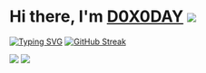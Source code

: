 # Hi there, I'm [D0X0DAY](https://t.me/d0x0day) ![](https://github.com/blackcater/blackcater/raw/main/images/Hi.gif) 
<a href="https://git.io/typing-svg"><img src="https://readme-typing-svg.herokuapp.com?font=Fira+Code&pause=1000&width=435&height=100&lines=Computer+science+student;IT+developer+from+Russia+%F0%9F%87%B7%F0%9F%87%BA" alt="Typing SVG" /></a>
[![GitHub Streak](http://github-readme-streak-stats.herokuapp.com?user=d0x0day&theme=transparent&hide_border=true&date_format=j%20M%5B%20Y%5D&card_width=550&card_height=250)](https://git.io/streak-stats)

![](http://github-profile-summary-cards.vercel.app/api/cards/stats?username=d0x0day&theme=tokyonight)
![](http://github-profile-summary-cards.vercel.app/api/cards/most-commit-language?username=d0x0day&theme=tokyonight) 

